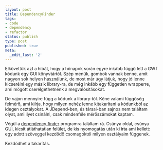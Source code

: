 ```yaml
---
layout: post
title: DependencyFinder
tags:
- code
- dependency
- refactor
status: publish
type: post
published: true
meta:
  _edit_last: '2'
---
```

Elkövettük azt a hibát, hogy a hónapok során egyre inkább függő lett a GWT kódunk egy GUI könyvtártól. Szép menük, gombok vannak benne, amit nagyon sok helyen használunk, de most már úgy látjuk, hogy jó lenne kicserélni egy másik library-ra, de még inkább egy független wrapperre, ami mögött cserélgethetnénk a megvalósításokat.

De vajon mennyire függ a kódunk a library-tól. Kéne valami függőség felmérő, ami kiírja, hogy milyen nehéz lenne kitakarítani a kódunkból az idegen osztályokat. A JDepend-ben, és társai-ban sajnos nem találtam olyat, ami ilyet csinálni, csak mindenféle mérőszámokat kaptam.

Végül a <a href="http://depfind.sourceforge.net/">dependency finder</a> programra találtam rá. Csúnya oldal, csúnya GUI, kicsit átláthatatlan felület, de kis nyomogatás után ki írta ami kellett: egy adott szöveggel kezdődő csomagoktól milyen osztályaim függenek.

Kezdődhet a takarítás.
